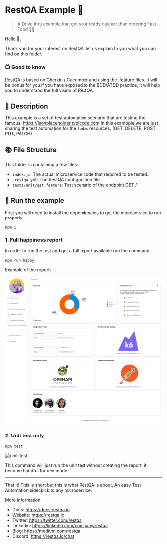 # RestQA Example 🚀

> A Drive thru example that get your ready quicker than ordering Fast Food 🍔🍟

Hello 👋,

Thank you for your interest on RestQA, let us explain to you what you can find on this folder.

### 📺 Good to know 

RestQA is based on Gherkin / Cucumber and using the .feature files.
It will be bonus for you if you have exposed to the BDD/ATDD practice, it will help you to understand the full vision of RestQA.

## 🗽 Description

This example is a set of test automation scenario that are testing the famous: https://jsonplaceholder.typicode.com
In this exampple we are just sharing the test automation for the `todos` resources. (GET, DELETE, POST, PUT, PATCH)

## 📚 File Structure

This folder is containing a few files:

* `index.js`: The actual microservice code that required to be tested.
* `.restqa.yml`: The RestQA configuration file.
* `tests/unit/get.feature`: Test scenario of the endpoint GET /

## 🎯 Run the example

First you will need to install the dependencies to get the microservice to run properly

```
npm i
```

### 1. Full happiness report

In order to run the test and get a full report available run the command:

```
npm run happy
```

Example of the report:

![report](./assets/restqa-screenshot.png)


### 2. Unit test only

```
npm test
```

![unit-test](./assets/restqa-unit-test.png)

This command will just run the unit test without creating the report, it become handful for dev mode.

---

That it! This is short but this is what RestQA is about, An easy Test Automation sideckick to any microservice.

More information:

* Docs: https://docs.restqa.io
* Website: https://restqa.io
* Twitter: https://twitter.com/restqa
* Linkedin: https://linkedin.com/company/restqa
* Blog: https://medium.com/restqa
* Discord: https://restqa.io/chat
